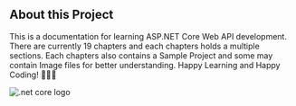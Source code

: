 ## About this Project

This is a documentation for learning ASP.NET Core Web API development. There are currently 19 chapters and each chapters holds a multiple sections. Each chapters also contains a Sample Project and some may contain Image files for better understanding. 
Happy Learning and Happy Coding! 🤩🧠🚀


![.net core logo](https://reactor.fr/wp-content/uploads/2020/01/1200px-.NET_Core_Logo.svg_.png)
